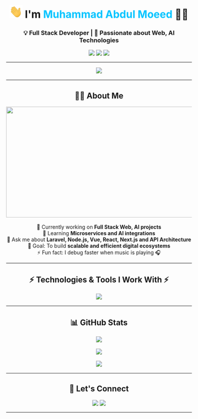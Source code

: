 <!-- INTRO SECTION -->
<h1 align="center">
  <img src="https://raw.githubusercontent.com/ABSphreak/ABSphreak/master/gifs/Hi.gif" width="35" height="35">
  I'm <span style="color:#00C4FF;">Muhammad Abdul Moeed</span> 👨‍💻
</h1>

<h3 align="center">
  💡 Full Stack Developer | 🚀 Passionate about Web, AI Technologies
</h3>

<p align="center">
  <a href="https://github.com/MuhammadAbdulMoeed"><img src="https://img.shields.io/github/followers/MuhammadAbdulMoeed?label=Followers&style=social"></a>
  <a href="https://github.com/MuhammadAbdulMoeed?tab=stars"><img src="https://img.shields.io/github/stars/MuhammadAbdulMoeed?label=Stars&style=social"></a>
  <a href="mailto:muhammadabdulmoeed013@gmail.com"><img src="https://img.shields.io/badge/Email-Contact-blue?style=flat&logo=gmail"></a>
</p>

---

<p align="center">
  <img src="https://readme-typing-svg.herokuapp.com?font=Fira+Code&weight=500&size=22&duration=2500&pause=1000&color=00C4FF&center=true&vCenter=true&width=550&lines=Full+Stack+Developer;MERN+%7C+Laravel+%7C+Next.js;AI+%26+Automation+Lover;Open+Source+Contributor" />
</p>

---

<!-- ABOUT ME SECTION -->
<h2 align="center">👨‍💻 About Me</h2>

<p align="center">
  <img src="https://media.giphy.com/media/v1.Y2lkPTc5MGI3NjExdmpsMmdzdXVrYmU3M2dkYjU5aGZ1MzVsdmhpM3R0bXo3a2IzazA2YSZlcD12MV9naWZzX3NlYXJjaCZjdD1n/f3iwJFOVOwuy7K6FFw/giphy.gif" width="600" height="300">
</p>

<p align="center">
  🔭 Currently working on <b>Full Stack Web, AI projects</b><br>
  🌱 Learning <b>Microservices and AI integrations</b><br>
  💬 Ask me about <b>Laravel, Node.js, Vue, React, Next.js and API Architecture</b><br>
  🎯 Goal: To build <b>scalable and efficient digital ecosystems</b><br>
  ⚡ Fun fact: I debug faster when music is playing 🎧  
</p>

---

<!-- TECHNOLOGIES SECTION -->
<h2 align="center">⚡ Technologies & Tools I Work With ⚡</h2>

<p align="center">
  <img src="https://skillicons.dev/icons?i=php,laravel,nodejs,express,react,nextjs,vue,nuxtjs,js,bootstrap,tailwind,wordpress,github,docker,aws,sass,linux,figma,postman,swagger,postgresql,mongodb&perline=10" />
</p>

---

<h2 align="center">📊 GitHub Stats</h2>

<p align="center">
  <img src="https://github-readme-streak-stats.herokuapp.com?user=MuhammadAbdulMoeed&theme=tokyonight&hide_border=true" />
</p>
<p align="center">
  <img src="https://github-readme-stats.vercel.app/api?username=MuhammadAbdulMoeed&show_icons=true&theme=tokyonight&hide_border=true" />
</p>
<p align="center">
  <img src="https://github-readme-stats.vercel.app/api/top-langs/?username=MuhammadAbdulMoeed&layout=compact&theme=tokyonight&hide_border=true" />
</p>

---

<h2 align="center">🚀 Let's Connect</h2>

<p align="center">
  <a href="mailto:muhammadabdulmoeed013@gmail.com"><img src="https://img.shields.io/badge/Gmail-D14836?style=for-the-badge&logo=gmail&logoColor=white"></a>
  <a href="https://your-portfolio-link.com"><img src="https://img.shields.io/badge/Portfolio-24292E?style=for-the-badge&logo=githubpages&logoColor=white"></a>
</p>

---
